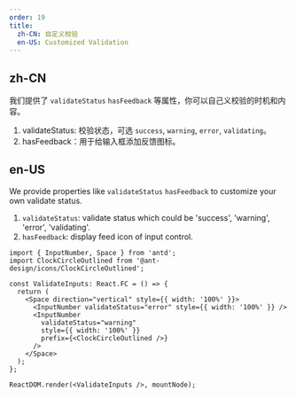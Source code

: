 ```yaml
---
order: 19
title:
  zh-CN: 自定义校验
  en-US: Customized Validation
---
```


## zh-CN

我们提供了 `validateStatus` `hasFeedback` 等属性，你可以自己义校验的时机和内容。

1. validateStatus: 校验状态，可选 `success`, `warning`, `error`, `validating`。
2. hasFeedback：用于给输入框添加反馈图标。

## en-US

We provide properties like `validateStatus` `hasFeedback` to customize your own validate status.

1. `validateStatus`: validate status which could be 'success', 'warning', 'error', 'validating'.
2. `hasFeedback`: display feed icon of input control.

```tsx
import { InputNumber, Space } from 'antd';
import ClockCircleOutlined from '@ant-design/icons/ClockCircleOutlined';

const ValidateInputs: React.FC = () => {
  return (
    <Space direction="vertical" style={{ width: '100%' }}>
      <InputNumber validateStatus="error" style={{ width: '100%' }} />
      <InputNumber
        validateStatus="warning"
        style={{ width: '100%' }}
        prefix={<ClockCircleOutlined />}
      />
    </Space>
  );
};

ReactDOM.render(<ValidateInputs />, mountNode);
```
